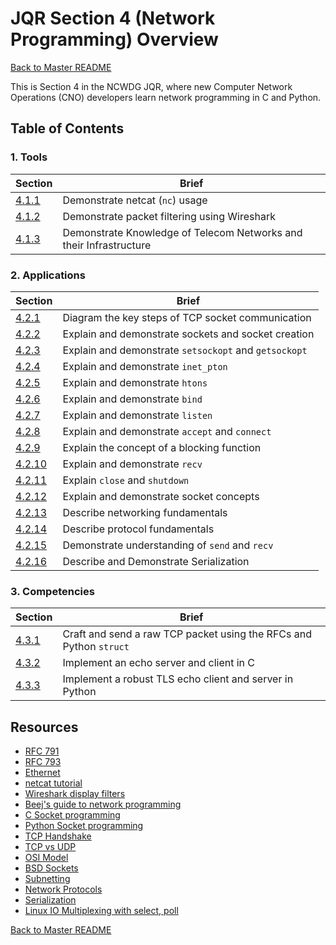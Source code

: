 # JQR Section 4 (Network Programming) Overview

[Back to Master README](../README.md)

This is Section 4 in the NCWDG JQR, where new Computer Network Operations (CNO) developers learn network programming in C and Python. 

## Table of Contents
### 1. Tools
|     Section    |   Brief   |
-----------------|-----------|
| [4.1.1](1-tools/4.1.1.md) |  Demonstrate netcat (`nc`) usage | 
| [4.1.2](1-tools/4.1.2.md)  | Demonstrate packet filtering using Wireshark |
| [4.1.3](1-tools/4.1.3.md)  | Demonstrate Knowledge of Telecom Networks and their Infrastructure  | 

### 2. Applications
|     Section    |   Brief   |
-----------------|-----------|
| [4.2.1](2-applications/4.2.1/4.2.1.md)  | Diagram the key steps of TCP socket communication |
| [4.2.2](2-applications/4.2.2/4.2.2.md)  | Explain and demonstrate sockets and socket creation  |
| [4.2.3](2-applications/4.2.3/4.2.3.md)  | Explain and demonstrate `setsockopt` and `getsockopt` |
| [4.2.4](2-applications/4.2.4/4.2.4.md)  | Explain and demonstrate `inet_pton` |
| [4.2.5](2-applications/4.2.5/4.2.5.md)  | Explain and demonstrate `htons` |
| [4.2.6](2-applications/4.2.6/4.2.6.md)  | Explain and demonstrate `bind` |
| [4.2.7](2-applications/4.2.7/4.2.7.md)  | Explain and demonstrate `listen`  |
| [4.2.8](2-applications/4.2.8/4.2.8.md)  | Explain and demonstrate `accept` and `connect` |
| [4.2.9](2-applications/4.2.9/4.2.9.md)  | Explain the concept of a blocking function |
| [4.2.10](2-applications/4.2.10/4.2.10.md) | Explain and demonstrate `recv` |
| [4.2.11](2-applications/4.2.11/4.2.11.md) | Explain `close` and `shutdown` |
| [4.2.12](2-applications/4.2.12/4.2.12.md) | Explain and demonstrate socket concepts |
| [4.2.13](2-applications/4.2.13/4.2.13.md) | Describe networking fundamentals |
| [4.2.14](2-applications/4.2.14/4.2.14.md) | Describe protocol fundamentals |
| [4.2.15](2-applications/4.2.15/4.2.15.md) | Demonstrate understanding of `send` and `recv` |
| [4.2.16](2-applications/4.2.16/4.2.16.md) | Describe and Demonstrate Serialization |

### 3. Competencies
|     Section    |   Brief   |
-----------------|-----------|
| [4.3.1](3-competencies/4.3.1/4.3.1.md)  | Craft and send a raw TCP packet using the RFCs and Python `struct` |
| [4.3.2](3-competencies/4.3.2/4.3.2.md)  | Implement an echo server and client in C |
| [4.3.3](3-competencies/4.3.3/4.3.3.md)  | Implement a robust TLS echo client and server in Python |

## Resources
- [RFC 791](https://tools.ietf.org/html/rfc791)
- [RFC 793](https://tools.ietf.org/html/rfc793)
- [Ethernet](https://en.wikipedia.org/wiki/Ethernet)
- [netcat tutorial](https://null-byte.wonderhowto.com/how-to/hack-like-pro-use-netcat-swiss-army-knife-hacking-tools-0148657/)
- [Wireshark display filters](https://www.wireshark.org/docs/dfref/)
- [Beej's guide to network programming](https://beej.us/guide/bgnet/html/)
- [C Socket programming](https://www.geeksforgeeks.org/socket-programming-cc/)
- [Python Socket programming](https://docs.python.org/3/howto/sockets.html#using-a-sock)
- [TCP Handshake](https://www.geeksforgeeks.org/tcp-3-way-handshake-process/)
- [TCP vs UDP](https://www.geeksforgeeks.org/differences-between-tcp-and-udp/)
- [OSI Model](https://en.wikipedia.org/wiki/OSI_model)
- [BSD Sockets](https://en.wikipedia.org/wiki/Berkeley_sockets)
- [Subnetting](https://en.wikipedia.org/wiki/Subnetwork)
- [Network Protocols](https://en.wikipedia.org/wiki/Lists_of_network_protocols)
- [Serialization](https://en.wikipedia.org/wiki/Serialization)
- [Linux IO Multiplexing with select, poll](https://devarea.com/linux-io-multiplexing-select-vs-poll-vs-epoll/) 

[Back to Master README](../README.md)

